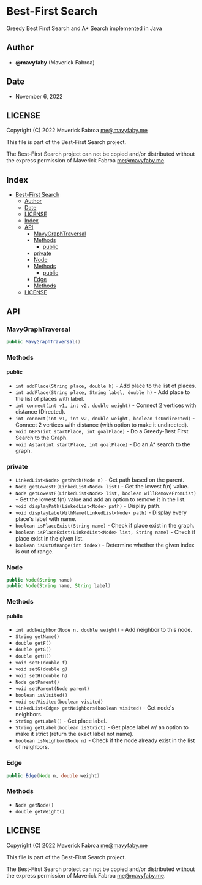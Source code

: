 # Best-First Search

Greedy Best First Search and A* Search implemented in Java

## Author
- **@mavyfaby** (Maverick Fabroa)

## Date
- November 6, 2022

## LICENSE

Copyright (C) 2022 Maverick Fabroa <me@mavyfaby.me>

This file is part of the Best-First Search project.

The Best-First Search project can not be copied and/or distributed without the express
permission of Maverick Fabroa <me@mavyfaby.me>.

## Index

- [Best-First Search](#best-first-search)
  - [Author](#author)
  - [Date](#date)
  - [LICENSE](#license)
  - [Index](#index)
  - [API](#api)
    - [MavyGraphTraversal](#mavygraphtraversal)
    - [Methods](#methods)
      - [public](#public)
    - [private](#private)
    - [Node](#node)
    - [Methods](#methods-1)
      - [public](#public-1)
    - [Edge](#edge)
    - [Methods](#methods-2)
  - [LICENSE](#license-1)

## API

### MavyGraphTraversal

```java
public MavyGraphTraversal()
```

### Methods

#### public

- `int addPlace(String place, double h)` - Add place to the list of places.
- `int addPlace(String place, String label, double h)` - Add place to the list of places with label.
- `int connect(int v1, int v2, double weight)` - Connect 2 vertices with distance (Directed).
- `int connect(int v1, int v2, double weight, boolean isUndirected)` - Connect 2 vertices with distance (with option to make it undirected).
- `void GBFS(int startPlace, int goalPlace)` - Do a Greedy-Best First Search to the Graph.
- `void Astar(int startPlace, int goalPlace)` - Do an A* search to the graph.

### private

- `LinkedList<Node> getPath(Node n)` - Get path based on the parent.
- `Node getLowestF(LinkedList<Node> list)` -  Get the lowest f(n) value.
- `Node getLowestF(LinkedList<Node> list, boolean willRemoveFromList)` - Get the lowest f(n) value and add an option to remove it in the list.
- `void displayPath(LinkedList<Node> path)` - Display path.
- `void displayLabelWithName(LinkedList<Node> path)` - Display every place's label with name.
- `boolean isPlaceExist(String name)` - Check if place exist in the graph.
- `boolean isPlaceExist(LinkedList<Node> list, String name)` - Check if place exist in the given list.
- `boolean isOutOfRange(int index)` - Determine whether the given index is out of range.

### Node

```java
public Node(String name)
public Node(String name, String label) 
```

### Methods

#### public

- `int addNeighbor(Node n, double weight)` - Add neighbor to this node.
- `String getName()`
- `double getF()`
- `double getG()`
- `double getH()`
- `void setF(double f)`
- `void setG(double g)`
- `void setH(double h)`
- `Node getParent()`
- `void setParent(Node parent)`
- `boolean isVisited()`
- `void setVisited(boolean visited)`
- `LinkedList<Edge> getNeighbors(boolean visited)` - Get node's neighbors.
- `String getLabel()` - Get place label.
- `String getLabel(boolean isStrict)` - Get place label w/ an option to make it strict (return the exact label not name).
- `boolean isNeighbor(Node n)` - Check if the node already exist in the list of neighbors.


### Edge

```java
public Edge(Node n, double weight) 
```

### Methods

- `Node getNode()`
- `double getWeight()`


## LICENSE

Copyright (C) 2022 Maverick Fabroa <me@mavyfaby.me>

This file is part of the Best-First Search project.

The Best-First Search project can not be copied and/or distributed without the express
permission of Maverick Fabroa <me@mavyfaby.me>.
